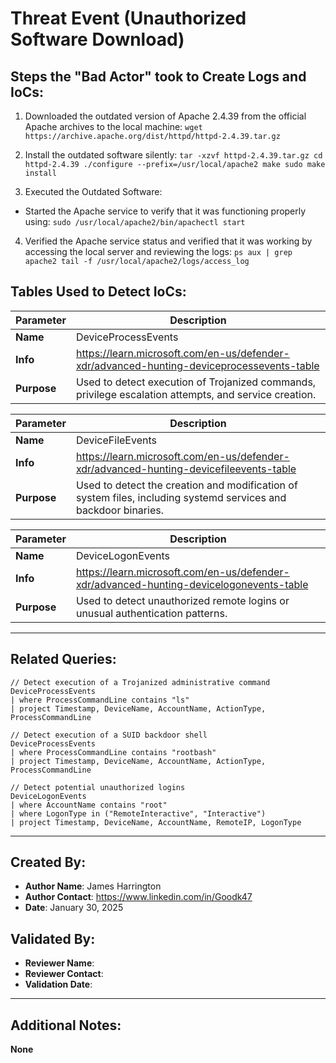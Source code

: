 # Threat Event (Unauthorized Software Download)

## Steps the "Bad Actor" took to Create Logs and IoCs:

1. Downloaded the outdated version of Apache 2.4.39 from the official Apache archives to the local machine: `wget https://archive.apache.org/dist/httpd/httpd-2.4.39.tar.gz`

2. Install the outdated software silently:
`tar -xzvf httpd-2.4.39.tar.gz
cd httpd-2.4.39
./configure --prefix=/usr/local/apache2
make
sudo make install`

3. Executed the Outdated Software:
- Started the Apache service to verify that it was functioning properly using:
`sudo /usr/local/apache2/bin/apachectl start`

4. Verified the Apache service status and verified that it was working by accessing the local server and reviewing the logs:
`ps aux | grep apache2
tail -f /usr/local/apache2/logs/access_log`

## Tables Used to Detect IoCs:

| **Parameter** | **Description** |
|--------------|----------------|
| **Name** | DeviceProcessEvents |
| **Info** | https://learn.microsoft.com/en-us/defender-xdr/advanced-hunting-deviceprocessevents-table |
| **Purpose** | Used to detect execution of Trojanized commands, privilege escalation attempts, and service creation. |

| **Parameter** | **Description** |
|--------------|----------------|
| **Name** | DeviceFileEvents |
| **Info** | https://learn.microsoft.com/en-us/defender-xdr/advanced-hunting-devicefileevents-table |
| **Purpose** | Used to detect the creation and modification of system files, including systemd services and backdoor binaries. |

| **Parameter** | **Description** |
|--------------|----------------|
| **Name** | DeviceLogonEvents |
| **Info** | https://learn.microsoft.com/en-us/defender-xdr/advanced-hunting-devicelogonevents-table |
| **Purpose** | Used to detect unauthorized remote logins or unusual authentication patterns. |

---

## Related Queries:

```kql
// Detect execution of a Trojanized administrative command
DeviceProcessEvents
| where ProcessCommandLine contains "ls"
| project Timestamp, DeviceName, AccountName, ActionType, ProcessCommandLine

// Detect execution of a SUID backdoor shell
DeviceProcessEvents
| where ProcessCommandLine contains "rootbash"
| project Timestamp, DeviceName, AccountName, ActionType, ProcessCommandLine

// Detect potential unauthorized logins
DeviceLogonEvents
| where AccountName contains "root"
| where LogonType in ("RemoteInteractive", "Interactive")
| project Timestamp, DeviceName, AccountName, RemoteIP, LogonType
```

---

## Created By:
- **Author Name**: James Harrington
- **Author Contact**: https://www.linkedin.com/in/Goodk47
- **Date**: January 30, 2025

## Validated By:
- **Reviewer Name**:
- **Reviewer Contact**:
- **Validation Date**:

---

## Additional Notes:
**None**
